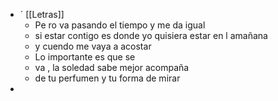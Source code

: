 - ´ [[Letras]]
	- Pe ro va pasando el tiempo y me da igual
	- si estar contigo es donde yo quisiera estar en l amañana
	- y cuendo me vaya a acostar
	- Lo importante es que se
	- va , la soledad sabe mejor acompaña
	- de tu perfumen y tu forma de mirar
-